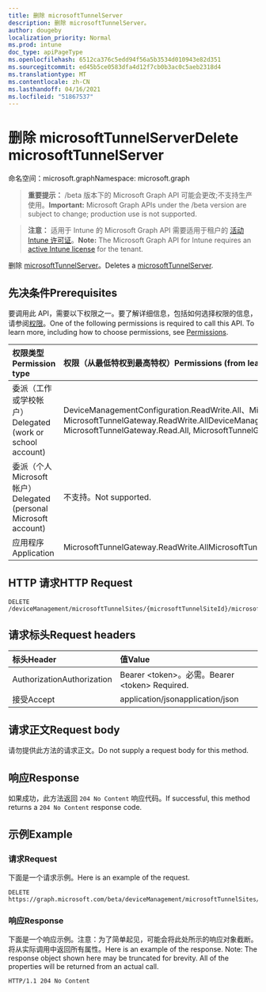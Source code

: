 ```yaml
---
title: 删除 microsoftTunnelServer
description: 删除 microsoftTunnelServer。
author: dougeby
localization_priority: Normal
ms.prod: intune
doc_type: apiPageType
ms.openlocfilehash: 6512ca376c5edd94f56a5b3534d010943e82d351
ms.sourcegitcommit: ed45b5ce0583dfa4d12f7cb0b3ac0c5aeb2318d4
ms.translationtype: MT
ms.contentlocale: zh-CN
ms.lasthandoff: 04/16/2021
ms.locfileid: "51867537"
---
```

# <a name="delete-microsofttunnelserver"></a><span data-ttu-id="34291-103">删除 microsoftTunnelServer</span><span class="sxs-lookup"><span data-stu-id="34291-103">Delete microsoftTunnelServer</span></span>

<span data-ttu-id="34291-104">命名空间：microsoft.graph</span><span class="sxs-lookup"><span data-stu-id="34291-104">Namespace: microsoft.graph</span></span>

> <span data-ttu-id="34291-105">**重要提示：** /beta 版本下的 Microsoft Graph API 可能会更改;不支持生产使用。</span><span class="sxs-lookup"><span data-stu-id="34291-105">**Important:** Microsoft Graph APIs under the /beta version are subject to change; production use is not supported.</span></span>

> <span data-ttu-id="34291-106">**注意：** 适用于 Intune 的 Microsoft Graph API 需要适用于租户的 [活动 Intune 许可证](https://go.microsoft.com/fwlink/?linkid=839381)。</span><span class="sxs-lookup"><span data-stu-id="34291-106">**Note:** The Microsoft Graph API for Intune requires an [active Intune license](https://go.microsoft.com/fwlink/?linkid=839381) for the tenant.</span></span>

<span data-ttu-id="34291-107">删除 [microsoftTunnelServer](../resources/intune-mstunnel-microsofttunnelserver.md)。</span><span class="sxs-lookup"><span data-stu-id="34291-107">Deletes a [microsoftTunnelServer](../resources/intune-mstunnel-microsofttunnelserver.md).</span></span>

## <a name="prerequisites"></a><span data-ttu-id="34291-108">先决条件</span><span class="sxs-lookup"><span data-stu-id="34291-108">Prerequisites</span></span>
<span data-ttu-id="34291-p101">要调用此 API，需要以下权限之一。要了解详细信息，包括如何选择权限的信息，请参阅[权限](/graph/permissions-reference)。</span><span class="sxs-lookup"><span data-stu-id="34291-p101">One of the following permissions is required to call this API. To learn more, including how to choose permissions, see [Permissions](/graph/permissions-reference).</span></span>

|<span data-ttu-id="34291-111">权限类型</span><span class="sxs-lookup"><span data-stu-id="34291-111">Permission type</span></span>|<span data-ttu-id="34291-112">权限（从最低特权到最高特权）</span><span class="sxs-lookup"><span data-stu-id="34291-112">Permissions (from least to most privileged)</span></span>|
|:---|:---|
|<span data-ttu-id="34291-113">委派（工作或学校帐户）</span><span class="sxs-lookup"><span data-stu-id="34291-113">Delegated (work or school account)</span></span>|<span data-ttu-id="34291-114">DeviceManagementConfiguration.ReadWrite.All、MicrosoftTunnelGateway.Read.All、MicrosoftTunnelGateway.ReadWrite.All</span><span class="sxs-lookup"><span data-stu-id="34291-114">DeviceManagementConfiguration.ReadWrite.All, MicrosoftTunnelGateway.Read.All, MicrosoftTunnelGateway.ReadWrite.All</span></span>|
|<span data-ttu-id="34291-115">委派（个人 Microsoft 帐户）</span><span class="sxs-lookup"><span data-stu-id="34291-115">Delegated (personal Microsoft account)</span></span>|<span data-ttu-id="34291-116">不支持。</span><span class="sxs-lookup"><span data-stu-id="34291-116">Not supported.</span></span>|
|<span data-ttu-id="34291-117">应用程序</span><span class="sxs-lookup"><span data-stu-id="34291-117">Application</span></span>|<span data-ttu-id="34291-118">MicrosoftTunnelGateway.ReadWrite.All</span><span class="sxs-lookup"><span data-stu-id="34291-118">MicrosoftTunnelGateway.ReadWrite.All</span></span>|

## <a name="http-request"></a><span data-ttu-id="34291-119">HTTP 请求</span><span class="sxs-lookup"><span data-stu-id="34291-119">HTTP Request</span></span>
<!-- {
  "blockType": "ignored"
}
-->
``` http
DELETE /deviceManagement/microsoftTunnelSites/{microsoftTunnelSiteId}/microsoftTunnelServers/{microsoftTunnelServerId}
```

## <a name="request-headers"></a><span data-ttu-id="34291-120">请求标头</span><span class="sxs-lookup"><span data-stu-id="34291-120">Request headers</span></span>
|<span data-ttu-id="34291-121">标头</span><span class="sxs-lookup"><span data-stu-id="34291-121">Header</span></span>|<span data-ttu-id="34291-122">值</span><span class="sxs-lookup"><span data-stu-id="34291-122">Value</span></span>|
|:---|:---|
|<span data-ttu-id="34291-123">Authorization</span><span class="sxs-lookup"><span data-stu-id="34291-123">Authorization</span></span>|<span data-ttu-id="34291-124">Bearer &lt;token&gt;。必需。</span><span class="sxs-lookup"><span data-stu-id="34291-124">Bearer &lt;token&gt; Required.</span></span>|
|<span data-ttu-id="34291-125">接受</span><span class="sxs-lookup"><span data-stu-id="34291-125">Accept</span></span>|<span data-ttu-id="34291-126">application/json</span><span class="sxs-lookup"><span data-stu-id="34291-126">application/json</span></span>|

## <a name="request-body"></a><span data-ttu-id="34291-127">请求正文</span><span class="sxs-lookup"><span data-stu-id="34291-127">Request body</span></span>
<span data-ttu-id="34291-128">请勿提供此方法的请求正文。</span><span class="sxs-lookup"><span data-stu-id="34291-128">Do not supply a request body for this method.</span></span>

## <a name="response"></a><span data-ttu-id="34291-129">响应</span><span class="sxs-lookup"><span data-stu-id="34291-129">Response</span></span>
<span data-ttu-id="34291-130">如果成功，此方法返回 `204 No Content` 响应代码。</span><span class="sxs-lookup"><span data-stu-id="34291-130">If successful, this method returns a `204 No Content` response code.</span></span>

## <a name="example"></a><span data-ttu-id="34291-131">示例</span><span class="sxs-lookup"><span data-stu-id="34291-131">Example</span></span>

### <a name="request"></a><span data-ttu-id="34291-132">请求</span><span class="sxs-lookup"><span data-stu-id="34291-132">Request</span></span>
<span data-ttu-id="34291-133">下面是一个请求示例。</span><span class="sxs-lookup"><span data-stu-id="34291-133">Here is an example of the request.</span></span>
``` http
DELETE https://graph.microsoft.com/beta/deviceManagement/microsoftTunnelSites/{microsoftTunnelSiteId}/microsoftTunnelServers/{microsoftTunnelServerId}
```

### <a name="response"></a><span data-ttu-id="34291-134">响应</span><span class="sxs-lookup"><span data-stu-id="34291-134">Response</span></span>
<span data-ttu-id="34291-p102">下面是一个响应示例。注意：为了简单起见，可能会将此处所示的响应对象截断。将从实际调用中返回所有属性。</span><span class="sxs-lookup"><span data-stu-id="34291-p102">Here is an example of the response. Note: The response object shown here may be truncated for brevity. All of the properties will be returned from an actual call.</span></span>
``` http
HTTP/1.1 204 No Content
```




